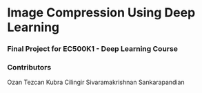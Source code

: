 # Image Compression Using Deep Learning
### Final Project for EC500K1 - Deep Learning Course
 
### Contributors
Ozan Tezcan
Kubra Cilingir
Sivaramakrishnan Sankarapandian
